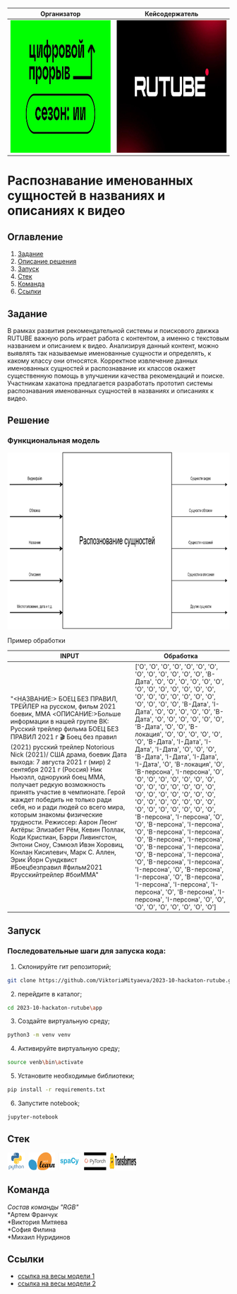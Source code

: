 | Организатор  | Кейсодержатель |
| ------------- | ------------- |
| <img width="600" height="300" alt="image" src="https://github.com/ViktoriaMityaeva/2023-10-hackaton-rutube/blob/main/static-all/cplogo.jpg">  | <img width="600" height="300" alt="image" src="https://github.com/ViktoriaMityaeva/2023-10-hackaton-rutube/blob/main/static-all/rutube-logo.jpg">  |

# Распознавание именованных сущностей в названиях и описаниях к видео

## Оглавление
1. [Задание](#zadanie)
2. [Описание решения](#solution)
3. [Запуск](#startup)
4. [Стек](#stack)
5. [Команда](#team)
6. [Ссылки](#urls)

## <a name="zadanie"> Задание </a>

В рамках развития рекомендательной системы и поискового движка RUTUBE важную роль играет работа c контентом, а именно с текстовым названием и описанием к видео. Анализируя данный контент, можно выявлять так называемые именованные сущности и определять, к какому классу они относятся.
Корректное извлечение данных именованных сущностей и распознавание их классов окажет существенную помощь в улучшении качества рекомендаций и поиске.
Участникам хакатона предлагается разработать прототип системы распознавания именованных сущностей в названиях и описаниях к видео.

## <a name="solution">Решение </a>


### Функциональная модель
<img width="900" height="400" alt="func_scheme" src="https://github.com/ViktoriaMityaeva/2023-10-hackaton-rutube/blob/main/static-all/func_model.png"> 

<br>
<p>Пример обработки </p>

| INPUT  | Обработка |
| ------------- | ------------- |
| "<НАЗВАНИЕ:> БОЕЦ БЕЗ ПРАВИЛ, ТРЕЙЛЕР на русском, фильм 2021 боевик, MMA <ОПИСАНИЕ:>Больше информации в нашей группе ВК: <LINK> Русский трейлер фильма БОЕЦ БЕЗ ПРАВИЛ 2021 г 🎬 Боец без правил (2021) русский трейлер Notorious Nick (2021)/ США драма, боевик Дата выхода: 7 августа 2021 г (мир) 2 сентября 2021 г (Россия) Ник Ньюэлл, однорукий боец ММА, получает редкую возможность принять участие в чемпионате. Герой жаждет победить не только ради себя, но и ради людей со всего мира, которым знакомы физические трудности. Режиссер: Аарон Леонг Актёры: Элизабет Рём, Кевин Поллак, Коди Кристиан, Бэрри Ливингстон, Энтони Сноу, Сэмюэл Ивэн Хоровиц, Конлан Кисилевич, Марк С. Аллен, Эрик Йорн Сундквист #Боецбезправил #фильм2021 #русскийтрейлер #боиММА"  | ['O', 'O', 'O', 'O', 'O', 'O', 'O', 'O', 'O', 'O', 'O', 'O', 'O', 'B-Дата', 'O', 'O', 'O', 'O', 'O', 'O', 'O', 'O', 'O', 'O', 'O', 'O', 'O', 'O', 'O', 'O', 'O', 'O', 'O', 'O', 'O', 'O', 'O', 'O', 'B-Дата', 'I-Дата', 'O', 'O', 'O', 'O', 'O', 'B-Дата', 'O', 'O', 'O', 'O', 'O', 'O', 'B-Дата', 'O', 'O', 'B-локация', 'O', 'O', 'O', 'O', 'O', 'O', 'B-Дата', 'I-Дата', 'I-Дата', 'I-Дата', 'O', 'O', 'O', 'B-Дата', 'I-Дата', 'I-Дата', 'I-Дата', 'O', 'B-локация', 'O', 'B-персона', 'I-персона', 'O', 'O', 'O', 'O', 'O', 'O', 'O', 'O', 'O', 'O', 'O', 'O', 'O', 'O', 'O', 'O', 'O', 'O', 'O', 'O', 'O', 'O', 'O', 'O', 'O', 'O', 'O', 'O', 'O', 'O', 'O', 'O', 'O', 'O', 'O', 'O', 'B-персона', 'I-персона', 'O', 'O', 'B-персона', 'I-персона', 'O', 'B-персона', 'I-персона', 'O', 'B-персона', 'I-персона', 'O', 'B-персона', 'I-персона', 'O', 'B-персона', 'I-персона', 'O', 'B-персона', 'I-персона', 'I-персона', 'O', 'B-персона', 'I-персона', 'O', 'B-персона', 'I-персона', 'I-персона', 'I-персона', 'O', 'B-персона', 'I-персона', 'I-персона', 'O', 'O', 'O', 'O', 'O', 'O', 'O', 'O', 'O']  |


## <a name="startup">Запуск</a>

### Последовательные шаги для запуска кода:
1. Склонируйте гит репозиторий;    
```Bash
git clone https://github.com/ViktoriaMityaeva/2023-10-hackaton-rutube.git
```

2. перейдите в каталог;    
```Bash
cd 2023-10-hackaton-rutube\app
```

3. Создайте виртуальную среду;    
```Bash
python3 -m venv venv
```

4. Активируйте виртуальную среду;    
```Bash
source venb\bin\activate
```
5. Установите необходимые библиотеки;    
```Bash
pip install -r requirements.txt
```

6. Запустите notebook;    
```Bash
jupyter-notebook
```

## <a name="stack">Стек </a>
  <img src="https://github.com/devicons/devicon/blob/master/icons/python/python-original-wordmark.svg" title="Python" alt="Python" width="40" height="40"/>&nbsp;
  <img src="https://github.com/ViktoriaMityaeva/2023-10-hackaton-rutube/blob/main/static-all/scikit.jpg" title="scikit" alt="scikit" width="60" height="40"/>&nbsp;
  <img src="https://github.com/ViktoriaMityaeva/2023-10-hackaton-rutube/blob/main/static-all/spacy.jpg" title="spacy" alt="spacy" width="50" height="40"/>&nbsp;
  <img src="https://github.com/ViktoriaMityaeva/2023-10-hackaton-rutube/blob/main/static-all/torch.jpg" title="torch" alt="torch" width="50" height="40"/>&nbsp;
  <img src="https://github.com/ViktoriaMityaeva/2023-10-hackaton-rutube/blob/main/static-all/transformers.jpg" title="transformers" alt="transformers" width="60" height="40"/>&nbsp;

## <a name="team">Команда </a>

*Состав команды "RGB"*    
*Артем Франчук    
*Виктория Митяева    
*София Филина    
*Михаил Нуридинов    

## <a name="urls">Ссылки </a>
 
- [ссылка на весы модели 1](https://disk.yandex.ru/d/oi_83x6jAtDpZA)    
- [ссылка на весы модели 2](https://drive.google.com/drive/folders/1Psu7eFZSLtYSfzTw70ntiEaMLb1zE2c-?usp=sharing)    
